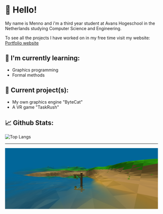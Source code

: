 # 👋 Hello!

My name is Menno and i'm a third year student at Avans Hogeschool in the Netherlands studying Computer Science and Engineering.

To see all the projects I have worked on in my free time visit my website:
[Portfolio website](https://m-e-n-n-o.github.io)

## 🌱 I'm currently learning:
- Graphics programming
- Formal methods


## 👷 Current project(s):
- My own graphics engine "ByteCat"
- A VR game "TaskRush"


## 📈 Github Stats:
![Top Langs](https://github-readme-stats.vercel.app/api/top-langs/?username=M-e-n-n-o&layout=compact&theme=vision-friendly-dark)

---
[![Water](ja.png)](https://github.com/M-e-n-n-o/3DGame)
